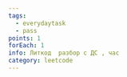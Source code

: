 ```yaml
---
tags:
  - everydaytask
  - pass
points: 1
forEach: 1
info: Литкод  разбор с ДС , час
category: leetcode
---
```

